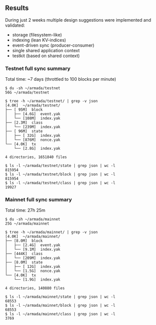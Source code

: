 ## Results

During just 2 weeks multiple design suggestions were implemented and validated:
- storage (filesystem-like)
- indexing (lean KV-indices)
- event-driven sync (producer-consumer)
- single shared application context
- testkit (based on shared context)

### Testnet full sync summary

Total time: ~7 days (throttled to 100 blocks per minute)

```
$ du -sh ~/armada/testnet
56G	~/armada/testnet
```

```
$ tree -h ~/armada/testnet/ | grep -v json
[4.0K]  ~/armada/testnet/
├── [ 95M]  block
│   ├── [4.6G]  event.yak
│   └── [108M]  index.yak
├── [2.3M]  class
│   └── [239M]  index.yak
├── [ 96M]  state
│   ├── [ 32G]  index.yak
│   └── [876M]  nonce.yak
└── [4.0K]  tx
    └── [2.8G]  index.yak

4 directories, 1651840 files
```

```
$ ls -l ~/armada/testnet/state | grep json | wc -l
815954
$ ls -l ~/armada/testnet/block | grep json | wc -l
815954
$ ls -l ~/armada/testnet/class | grep json | wc -l
19927
```

### Mainnet full sync summary

Total time: 27h 25m

```
$ du -sh ~/armada/mainnet
25G	~/armada/mainnet
```

```
$ tree -h ~/armada/mainnet/ | grep -v json
[4.0K]  ~/armada/mainnet/
├── [8.0M]  block
│   ├── [2.4G]  event.yak
│   └── [9.1M]  index.yak
├── [444K]  class
│   └── [209M]  index.yak
├── [8.0M]  state
│   ├── [ 12G]  index.yak
│   └── [1.5G]  nonce.yak
└── [4.0K]  tx
    └── [1.9G]  index.yak

4 directories, 140880 files
```

```
$ ls -l ~/armada/mainnet/state | grep json | wc -l
68553
$ ls -l ~/armada/mainnet/block | grep json | wc -l
68553
$ ls -l ~/armada/mainnet/class | grep json | wc -l
3769
```
